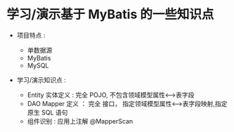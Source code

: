 # 学习/演示基于 MyBatis 的一些知识点

* 项目特点 :
    * 单数据源
    * MyBatis
    * MySQL


* 学习/演示知识点 :
    * Entity 实体定义 : 完全 POJO, 不包含领域模型属性<-->表字段
    * DAO Mapper 定义 ： 完全 接口， 指定领域模型属性<-->表字段映射,指定 原生 SQL 语句
    * 组件识别 : 应用上注解 @MapperScan




